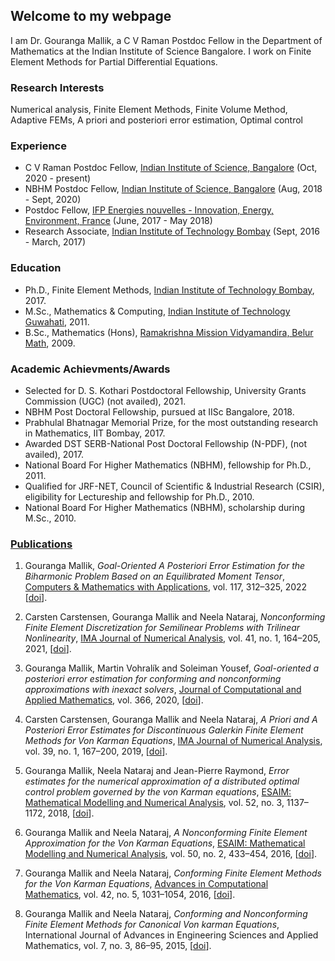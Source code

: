 ## Welcome to my webpage                        

I am Dr. Gouranga Mallik, a C V Raman Postdoc Fellow in the Department of Mathematics at the Indian Institute of Science Bangalore. I work on Finite Element Methods for Partial Differential Equations.

### Research Interests

Numerical analysis, Finite Element Methods, Finite Volume Method, Adaptive FEMs, A priori and posteriori error estimation,  Optimal control

### Experience

- C V Raman Postdoc Fellow, [Indian Institute of Science, Bangalore](http://www.math.iisc.ac.in/) (Oct, 2020 - present)
- NBHM Postdoc Fellow, [Indian Institute of Science, Bangalore](http://www.math.iisc.ac.in/) (Aug, 2018 - Sept, 2020)
- Postdoc Fellow, [IFP Energies nouvelles - Innovation, Energy, Environment, France](https://www.ifpenergiesnouvelles.com/) (June, 2017 - May 2018)
- Research Associate, [Indian Institute of Technology Bombay](http://www.math.iitb.ac.in/) (Sept, 2016 - March, 2017)

### Education

- Ph.D., Finite Element Methods, [Indian Institute of Technology Bombay](http://www.math.iitb.ac.in/), 2017.
- M.Sc., Mathematics & Computing, [Indian Institute of Technology Guwahati](https://www.iitg.ac.in/maths/), 2011.
- B.Sc., Mathematics (Hons), [Ramakrishna Mission Vidyamandira, Belur Math](http://vidyamandira.ac.in/), 2009.

### Academic Achievments/Awards

- Selected for D. S. Kothari Postdoctoral Fellowship, University Grants Commission (UGC) (not availed), 2021.
- NBHM Post Doctoral Fellowship, pursued at IISc Bangalore, 2018.
- Prabhulal Bhatnagar Memorial Prize, for the most outstanding research in Mathematics, IIT Bombay, 2017.
- Awarded DST SERB-National Post Doctoral Fellowship (N-PDF), (not availed), 2017.
- National Board For Higher Mathematics (NBHM), fellowship for Ph.D., 2011.
- Qualified for JRF-NET, Council of Scientific & Industrial Research (CSIR), eligibility for Lectureship and fellowship for Ph.D., 2010.
- National Board For Higher Mathematics (NBHM), scholarship during M.Sc., 2010.

### [Publications](https://www.researchgate.net/profile/Gouranga-Mallik)

1. Gouranga Mallik, *Goal-Oriented A Posteriori Error Estimation for the Biharmonic
   Problem Based on an Equilibrated Moment Tensor*, 
   [Computers & Mathematics with Applications](https://www.journals.elsevier.com/computers-and-mathematics-with-applications), vol. 117, 312–325, 2022 
   [[doi](https://doi.org/10.1016/j.camwa.2022.04.021)].
   
2. Carsten Carstensen, Gouranga Mallik and Neela Nataraj, *Nonconforming Finite
   Element Discretization for Semilinear Problems with Trilinear Nonlinearity*, 
   [IMA Journal of Numerical Analysis](https://academic.oup.com/imajna), vol. 41, no. 1, 164–205, 2021, 
   [[doi](https://doi.org/10.1093/imanum/drz071)].   
   
3. Gouranga Mallik, Martin Vohralík and Soleiman Yousef, *Goal-oriented a posteriori
   error estimation for conforming and nonconforming approximations with inexact
   solvers*, 
   [Journal of Computational and Applied Mathematics](https://www.journals.elsevier.com/journal-of-computational-and-applied-mathematics), vol. 366, 2020,    [[doi](https://doi.org/10.1016/j.cam.2019.112367)].   
   
4. Carsten Carstensen, Gouranga Mallik and Neela Nataraj, *A Priori and A Posteriori Error Estimates for Discontinuous Galerkin Finite Element Methods for    Von Karman Equations*, [IMA Journal of Numerical Analysis](https://academic.oup.com/imajna), vol. 39, no. 1, 167–200, 2019,
   [[doi](https://doi.org/10.1093/imanum/dry003)]. 
   
5. Gouranga Mallik, Neela Nataraj and Jean-Pierre Raymond, *Error estimates for the numerical approximation of a  distributed optimal control problem          governed by the von Karman equations*, 
   [ESAIM: Mathematical Modelling and Numerical Analysis](https://www.esaim-m2an.org/), vol. 52, no. 3, 1137–1172, 2018, 
   [[doi](https://doi.org/10.1051/m2an/2018023)].
   
6. Gouranga Mallik and Neela Nataraj, *A Nonconforming Finite Element Approximation for the Von Karman Equations*, 
   [ESAIM: Mathematical Modelling and Numerical Analysis](https://www.esaim-m2an.org/), vol. 50, no. 2, 433–454, 2016, 
   [[doi](https://doi.org/10.1051/m2an/2015052)].
   
8. Gouranga Mallik and Neela Nataraj, *Conforming Finite Element Methods for the Von Karman Equations*, 
   [Advances in Computational Mathematics](https://www.springer.com/journal/10444), vol. 42, no. 5, 1031–1054, 2016, 
   [[doi](https://doi.org/10.1007/s10444-016-9452-5)].
   
10. Gouranga Mallik and Neela Nataraj, *Conforming and Nonconforming Finite Element Methods for Canonical Von karman Equations*, International Journal of       Advances in Engineering Sciences and Applied Mathematics, vol. 7, no. 3, 86–95, 2015, 
    [[doi](https://doi.org/10.1007/s12572-015-0137-y)].
   
   


